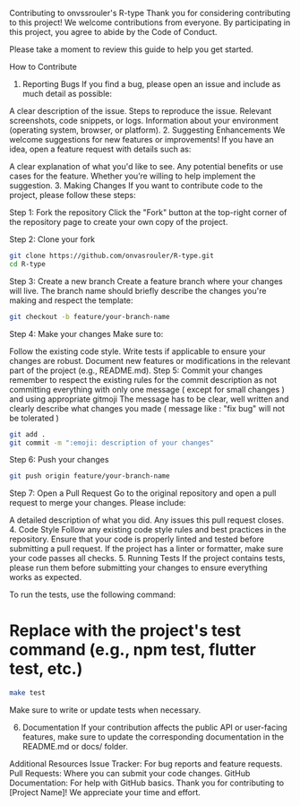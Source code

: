 Contributing to onvssrouler's R-type
Thank you for considering contributing to this project! We welcome contributions from everyone. By participating in this project, you agree to abide by the Code of Conduct.

Please take a moment to review this guide to help you get started.

How to Contribute
1. Reporting Bugs
If you find a bug, please open an issue and include as much detail as possible:

A clear description of the issue.
Steps to reproduce the issue.
Relevant screenshots, code snippets, or logs.
Information about your environment (operating system, browser, or platform).
2. Suggesting Enhancements
We welcome suggestions for new features or improvements! If you have an idea, open a feature request with details such as:

A clear explanation of what you'd like to see.
Any potential benefits or use cases for the feature.
Whether you’re willing to help implement the suggestion.
3. Making Changes
If you want to contribute code to the project, please follow these steps:

Step 1: Fork the repository
Click the "Fork" button at the top-right corner of the repository page to create your own copy of the project.

Step 2: Clone your fork
```bash
git clone https://github.com/onvasrouler/R-type.git
cd R-type
```
Step 3: Create a new branch
Create a feature branch where your changes will live. The branch name should briefly describe the changes you're making and respect the template:

```bash
git checkout -b feature/your-branch-name
```
Step 4: Make your changes
Make sure to:

Follow the existing code style.
Write tests if applicable to ensure your changes are robust.
Document new features or modifications in the relevant part of the project (e.g., README.md).
Step 5: Commit your changes
remember to respect the existing rules for the commit description as not committing everything with only one message ( except for small changes ) and using appropriate gitmoji
The message has to be clear, well written and clearly describe what changes you made ( message like : "fix bug" will not be tolerated )
```bash
git add .
git commit -m ":emoji: description of your changes"
```
Step 6: Push your changes
```bash
git push origin feature/your-branch-name
```
Step 7: Open a Pull Request
Go to the original repository and open a pull request to merge your changes. Please include:

A detailed description of what you did.
Any issues this pull request closes.
4. Code Style
Follow any existing code style rules and best practices in the repository.
Ensure that your code is properly linted and tested before submitting a pull request.
If the project has a linter or formatter, make sure your code passes all checks.
5. Running Tests
If the project contains tests, please run them before submitting your changes to ensure everything works as expected.

To run the tests, use the following command:

# Replace with the project's test command (e.g., npm test, flutter test, etc.)
```bash
make test
```
Make sure to write or update tests when necessary.

6. Documentation
If your contribution affects the public API or user-facing features, make sure to update the corresponding documentation in the README.md or docs/ folder.

Additional Resources
Issue Tracker: For bug reports and feature requests.
Pull Requests: Where you can submit your code changes.
GitHub Documentation: For help with GitHub basics.
Thank you for contributing to [Project Name]! We appreciate your time and effort.

